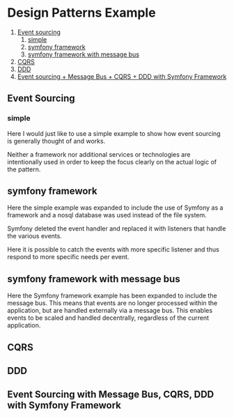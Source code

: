 # Design Patterns Example

1. [Event sourcing](#event-sourcing)<br>
   1. [simple](#events-sourcing-simple)<br>
   2. [symfony framework](#event-sourcing-symfony-framework)<br>
   3. [symfony framework with message bus](#event-sourcing-symfony-framework-with-message-bus)<br>
2. [CQRS](#cqrs)<br>
3. [DDD](#ddd)<br>
4. [Event sourcing + Message Bus + CQRS + DDD with Symfony Framework](#event-sourcing-message-bus-cqrs-dd-with-symfony-framework)


## Event Sourcing <a name="event-sourcing"></a>
### simple <a name="event-sourcing-simple"></a>
Here I would just like to use a simple example to show how event sourcing is generally thought of and works.

Neither a framework nor additional services or technologies are intentionally used in order to keep the focus clearly on the actual logic of the pattern.

## symfony framework <a name="event-sourcing-symfony-framework"></a>
Here the simple example was expanded to include the use of Symfony as a framework and a nosql database was used instead of the file system.

Symfony deleted the event handler and replaced it with listeners that handle the various events.

Here it is possible to catch the events with more specific listener and thus respond to more specific needs per event.

## symfony framework with message bus <a name="event-sourcing-symfony-framework-with-message-bus"></a>
Here the Symfony framework example has been expanded to include the message bus. This means that events are no longer processed within the application, but are handled externally via a message bus. This enables events to be scaled and handled decentrally, regardless of the current application.

## CQRS

## DDD

## Event Sourcing with Message Bus, CQRS, DDD with Symfony Framework

